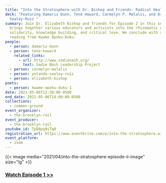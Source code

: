 ```yaml
---
title: "Into the Stratosphere with Dr. Bishop and Friends: Radical Healing"
deck: "Featuring Damaris Dunn, Tené Howard, Carmelyn P. Malalis, and Dr. Yolanda
  Sealey-Ruiz "
summary: Join Dr. Elizabeth Bishop and friends for Episode 2 in this series that
  brings together various educators and activists into the rhizomatic orbit of
  solidarity, knowledge building, and critical love. We conclude with a poetry
  reading from Kwame Opoku-Duku.
people:
  - person: damaris-dunn
  - person: tene-howard
    related_links:
      - url: http://www.sadienash.org/
        text: Sadie Nash Leadership Project
  - person: carmelyn-malalis
  - person: yolanda-sealey-ruiz
  - person: elizabeth-bishop
poets:
  - person: kwame-opoku-duku-1
date: 2021-05-06T12:30:00-0500
end_date: 2021-05-06T14:00:00-0500
collections:
  - common-ground
event_organizer:
  - the-brooklyn-rail
event_producer:
  - the-brooklyn-rail
youtube_id: TpD8pq9iTq0
registration_url: https://www.eventbrite.com/e/into-the-stratosphere-with-dr-bishop-and-friends-episode-ii-tickets-152780750337
event_platform:
  - zoom
---
```


{{< image media="2021/04/into-the-stratosphere-episode-ii-image" size="lg" >}}

### **[Watch Episode 1 >>](https://brooklynrail.org/events/2021/04/08/into-the-stratosphere-with-dr-bishop-and-friends-episode-i/)**[](https://brooklynrail.org/events/2021/04/08/into-the-stratosphere-with-dr-bishop-and-friends-episode-i/)
